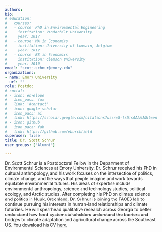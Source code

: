 ```yaml
---
authors:
bio:  
# education:
#   courses:
#   - course: PhD in Environmental Engineering
#     institution: Vanderbilt University
#     year: 2017
#   - course: MA in Economics
#     institution: University of Louvain, Belgium
#     year: 2012
#   - course: BS in Economics 
#     institution: Clemson University
#     year: 2010
email: "scott.schnur@emory.edu"
organizations:
- name: Emory University
  url: ""
role: Postdoc
# social:
# - icon: envelope
#   icon_pack: fas
#   link: '#contact'
# - icon: google-scholar
#   icon_pack: ai
#   link: https://scholar.google.com/citations?user=G-fs5tsAAAAJ&hl=en
# - icon: github
#   icon_pack: fab
#   link: https://github.com/eburchfield
superuser: false
title: Dr. Scott Schnur
user_groups: ["Alumni"]

---
```


Dr. Scott Schnur is a Postdoctoral Fellow in the Department of Environmental Sciences at Emory University. Dr. Schnur received his PhD in cultural anthropology, and his work focuses on the intersection of politics, climate change, and the ways that people imagine and work towards equitable environmental futures. His areas of expertise include environmental anthropology, science and technology studies, political ecology, and Arctic studies. After completing his PhD on climate science and politics in Nuuk, Greenland, Dr. Schnur is joining the FACES lab to continue pursuing his interests in human-land relationships and climate futurities. He will spearhead qualitative research across Georgia to better understand how food-system stakeholders understand the barriers and bridges to climate adaptation and agricultural change across the Southeast US. You download his CV [here.](Schnur_CV.pdf)  

